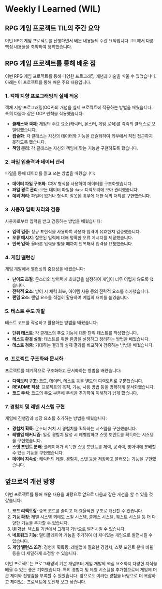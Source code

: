 # Weekly I Learned (WIL)

## RPG 게임 프로젝트 TIL의 주간 요약

이번 RPG 게임 프로젝트를 진행하면서 배운 내용들의 주간 요약입니다. TIL에서 다룬 핵심 내용들을 축약하여 정리했습니다.

## RPG 게임 프로젝트를 통해 배운 점

이번 RPG 게임 프로젝트를 통해 다양한 프로그래밍 개념과 기술을 배울 수 있었습니다. 아래는 이 프로젝트를 통해 배운 주요 내용입니다.

### 1. 객체 지향 프로그래밍의 실제 적용

객체 지향 프로그래밍(OOP)의 개념을 실제 프로젝트에 적용하는 방법을 배웠습니다. 특히 다음과 같은 OOP 원칙을 적용했습니다:

- **클래스와 객체**: 게임의 주요 요소(캐릭터, 몬스터, 게임 로직)를 각각의 클래스로 모델링했습니다.
- **캡슐화**: 각 클래스는 자신의 데이터와 기능을 캡슐화하여 외부에서 직접 접근하지 못하도록 했습니다.
- **책임 분리**: 각 클래스는 자신의 책임에 맞는 기능만 구현하도록 했습니다.

### 2. 파일 입출력과 데이터 관리

파일을 통해 데이터를 읽고 쓰는 방법을 배웠습니다:

- **데이터 파일 구조화**: CSV 형식을 사용하여 데이터를 구조화했습니다.
- **파일 경로 관리**: 모든 데이터 파일을 `data` 디렉토리에 모아 관리했습니다.
- **예외 처리**: 파일이 없거나 형식이 잘못된 경우에 대한 예외 처리를 구현했습니다.

### 3. 사용자 입력 처리와 검증

사용자로부터 입력을 받고 검증하는 방법을 배웠습니다:

- **입력 검증**: 정규 표현식을 사용하여 사용자 입력이 유효한지 검증했습니다.
- **오류 메시지**: 잘못된 입력에 대해 명확한 오류 메시지를 제공했습니다.
- **반복 입력**: 올바른 입력을 받을 때까지 반복해서 입력을 요청했습니다.

### 4. 게임 밸런싱

게임 개발에서 밸런싱의 중요성을 배웠습니다:

- **난이도 조절**: 몬스터의 방어력에 최대값을 설정하여 게임이 너무 어렵지 않도록 했습니다.
- **전략적 요소**: 방어 시 체력 회복, 아이템 사용 등의 전략적 요소를 추가했습니다.
- **랜덤 요소**: 랜덤 요소를 적절히 활용하여 게임의 재미를 높였습니다.

### 5. 테스트 주도 개발

테스트 코드를 작성하고 활용하는 방법을 배웠습니다:

- **단위 테스트**: 각 클래스의 주요 기능에 대한 단위 테스트를 작성했습니다.
- **테스트 환경 설정**: 테스트를 위한 환경을 설정하고 정리하는 방법을 배웠습니다.
- **테스트 검증**: 기대하는 결과와 실제 결과를 비교하여 검증하는 방법을 배웠습니다.

### 6. 프로젝트 구조화와 문서화

프로젝트를 체계적으로 구조화하고 문서화하는 방법을 배웠습니다:

- **디렉토리 구조**: 코드, 데이터, 테스트 등을 별도의 디렉토리로 구분했습니다.
- **README 작성**: 프로젝트의 목적, 기능, 사용 방법 등을 명확하게 문서화했습니다.
- **코드 주석**: 코드의 주요 부분에 주석을 추가하여 이해하기 쉽게 했습니다.

### 7. 경험치 및 레벨 시스템 구현

게임에 진행감과 성장 요소를 추가하는 방법을 배웠습니다:

- **경험치 획득**: 몬스터 처치 시 경험치를 획득하는 시스템을 구현했습니다.
- **레벨업 메커니즘**: 일정 경험치 달성 시 레벨업하고 스탯 포인트를 획득하는 시스템을 구현했습니다.
- **스탯 포인트 분배**: 플레이어가 획득한 스탯 포인트를 체력, 공격력, 방어력에 분배할 수 있는 기능을 구현했습니다.
- **데이터 지속성**: 캐릭터의 레벨, 경험치, 스탯 등을 저장하고 불러오는 기능을 구현했습니다.

## 앞으로의 개선 방향

이번 프로젝트를 통해 배운 내용을 바탕으로 앞으로 다음과 같은 개선을 할 수 있을 것 같습니다:

1. **코드 리팩토링**: 중복 코드를 줄이고 더 효율적인 구조로 개선할 수 있습니다.
2. **기능 확장**: 레벨 시스템 외에도 스킬 시스템, 클래스 시스템, 퀘스트 시스템 등 더 다양한 기능을 추가할 수 있습니다.
3. **UI 개선**: 텍스트 기반에서 그래픽 기반으로 발전시킬 수 있습니다.
4. **네트워크 기능**: 멀티플레이어 기능을 추가하여 더 재미있는 게임으로 발전시킬 수 있습니다.
5. **게임 밸런스 조정**: 경험치 획득량, 레벨업에 필요한 경험치, 스탯 포인트 분배 비율 등을 더 세밀하게 조정할 수 있습니다.

이번 프로젝트는 프로그래밍의 기본 개념부터 게임 개발의 핵심 요소까지 다양한 지식을 배울 수 있는 좋은 기회였습니다. 특히 경험치 및 레벨 시스템을 추가함으로써 게임에 더 큰 재미와 진행감을 부여할 수 있었습니다. 앞으로도 이러한 경험을 바탕으로 더 복잡하고 재미있는 프로젝트에 도전해 보고 싶습니다. 